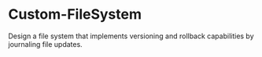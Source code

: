 # Custom-FileSystem

Design a file system that implements versioning and rollback capabilities by journaling file updates.
